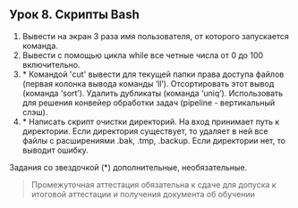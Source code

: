 ## Урок 8. Скрипты Bash

1. Вывести на экран 3 раза имя пользователя, от которого запускается команда.
2. Вывести с помощью цикла while все четные числа от 0 до 100 включительно.
3. \* Командой 'cut' вывести для текущей папки права доступа файлов (первая колонка вывода команды ‘ll’). Отсортировать этот вывод (команда ‘sort’). Удалить дубликаты (команда ‘uniq’). Использовать для решения конвейер обработки задач (pipeline - вертикальный слэш).
4. \* Написать скрипт очистки директорий. На вход принимает путь к директории. Если директория существует, то удаляет в ней все файлы с расширениями .bak, .tmp, .backup. Если директории нет, то выводит ошибку.

Задания со звездочкой (\*) дополнительные, необязательные.

> Промежуточная аттестация обязательна к сдаче для допуска к итоговой аттестации и получения документа об обучении
